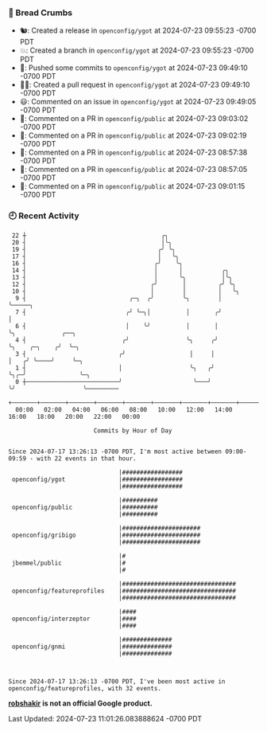 ### 🍞 Bread Crumbs

 * 🐿: Created a release in `openconfig/ygot` at 2024-07-23 09:55:23 -0700 PDT
 * 💥: Created a branch in `openconfig/ygot` at 2024-07-23 09:55:23 -0700 PDT
 * 🚢: Pushed some commits to `openconfig/ygot` at 2024-07-23 09:49:10 -0700 PDT
 * ✍🏼: Created a pull request in `openconfig/ygot` at 2024-07-23 09:49:10 -0700 PDT
 * 😃: Commented on an issue in `openconfig/ygot` at 2024-07-23 09:49:05 -0700 PDT
 * 💬: Commented on a PR in  `openconfig/public` at 2024-07-23 09:03:02 -0700 PDT
 * 💬: Commented on a PR in  `openconfig/public` at 2024-07-23 09:02:19 -0700 PDT
 * 💬: Commented on a PR in  `openconfig/public` at 2024-07-23 08:57:38 -0700 PDT
 * 💬: Commented on a PR in  `openconfig/public` at 2024-07-23 08:57:05 -0700 PDT
 * 💬: Commented on a PR in  `openconfig/public` at 2024-07-23 09:01:15 -0700 PDT

### 🕘 Recent Activity
```
 22 ┼                                      ╭╮
 20 ┤                                      │╰╮
 19 ┤                                     ╭╯ ╰╮
 17 ┤                                     │   ╰╮
 16 ┤                                    ╭╯    ╰╮
 14 ┤                                    │      │           ╭╮
 13 ┤                                    │      ╰╮          │╰╮
 12 ┤                                   ╭╯       │         ╭╯ ╰╮
 10 ┤                                   │        │         │   ╰╮
  9 ┤                             ╭─╮  ╭╯        ╰╮        │    ╰─────╮
  7 ┤                            ╭╯ ╰─╮│          │       ╭╯          │
  6 ┤                            │    ╰╯          │       │           ╰╮             ╭──╮
  4 ┤                           ╭╯                ╰╮     ╭╯            ╰╮    ╭─╮    ╭╯  ╰─╮
  3 ┤                          ╭╯                  │     │              │   ╭╯ ╰────╯     ╰─╮
  1 ┤                          │                   ╰╮   ╭╯              ╰╮╭─╯               ╰─╮
  0 ┼──────────────────────────╯                    ╰───╯                ╰╯                   ╰─────────
    +───────+───────+───────+───────+───────+───────+───────+───────+───────+───────+───────+───────+────
  00:00   02:00   04:00   06:00   08:00   10:00   12:00   14:00   16:00   18:00   20:00   22:00   00:00   

						Commits by Hour of Day


Since 2024-07-17 13:26:13 -0700 PDT, I'm most active between 09:00-09:59 - with 22 events in that hour.

```



```
                               |#################
 openconfig/ygot               |#################
                               |#################

                               |##########
 openconfig/public             |##########
                               |##########

                               |######################
 openconfig/gribigo            |######################
                               |######################

                               |#
 jbemmel/public                |#
                               |#

                               |################################
 openconfig/featureprofiles    |################################
                               |################################

                               |####
 openconfig/interzeptor        |####
                               |####

                               |##############
 openconfig/gnmi               |##############
                               |##############



Since 2024-07-17 13:26:13 -0700 PDT, I've been most active in openconfig/featureprofiles, with 32 events.

```
**[robshakir](mailto:robjs@google.com) is not an official Google product.**  


Last Updated: 2024-07-23 11:01:26.083888624 -0700 PDT

